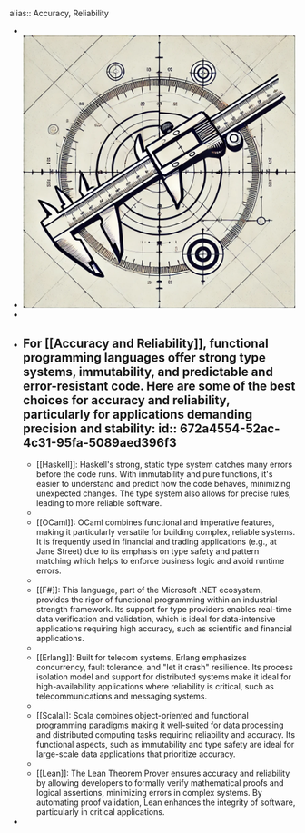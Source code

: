 alias:: Accuracy, Reliability

-
- ![Accuracy.webp](../assets/Accuracy_1731100007344_0.webp)
-
- For [[Accuracy and Reliability]], functional programming languages offer strong type systems, immutability, and predictable and error-resistant code. Here are some of the best choices for accuracy and reliability, particularly for applications demanding precision and stability:
  id:: 672a4554-52ac-4c31-95fa-5089aed396f3
	-
	- [[Haskell]]: Haskell's strong, static type system catches many errors before the code runs. With immutability and pure functions, it's easier to understand and predict how the code behaves, minimizing unexpected changes. The type system also allows for precise rules, leading to more reliable software.
	-
	- [[OCaml]]: OCaml combines functional and imperative features, making it particularly versatile for building complex, reliable systems. It is frequently used in financial and trading applications (e.g., at Jane Street) due to its emphasis on type safety and pattern matching which helps to enforce business logic and avoid runtime errors.
	-
	- [[F#]]: This language, part of the Microsoft .NET ecosystem, provides the rigor of functional programming within an industrial-strength framework. Its support for type providers enables real-time data verification and validation, which is ideal for data-intensive applications requiring high accuracy, such as scientific and financial applications.
	-
	- [[Erlang]]: Built for telecom systems, Erlang emphasizes concurrency, fault tolerance, and "let it crash" resilience. Its process isolation model and support for distributed systems make it ideal for high-availability applications where reliability is critical, such as telecommunications and messaging systems.
	-
	- [[Scala]]: Scala combines object-oriented and functional programming paradigms making it well-suited for data processing and distributed computing tasks requiring reliability and accuracy. Its functional aspects, such as immutability and type safety are ideal for large-scale data applications that prioritize accuracy.
	-
	- [[Lean]]: The Lean Theorem Prover ensures accuracy and reliability by allowing developers to formally verify mathematical proofs and logical assertions, minimizing errors in complex systems. By automating proof validation, Lean enhances the integrity of software, particularly in critical applications.
-
